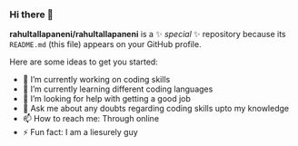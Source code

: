 ### Hi there 👋


**rahultallapaneni/rahultallapaneni** is a ✨ _special_ ✨ repository because its `README.md` (this file) appears on your GitHub profile.

Here are some ideas to get you started:

 - 🔭 I’m currently working on coding skills
 - 🌱 I’m currently learning different coding languages
 - 🤔 I’m looking for help with getting a good job
 - 💬 Ask me about any doubts regarding coding skills upto my knowledge
 - 📫 How to reach me: Through online 
 - ⚡ Fun fact: I am a liesurely guy

